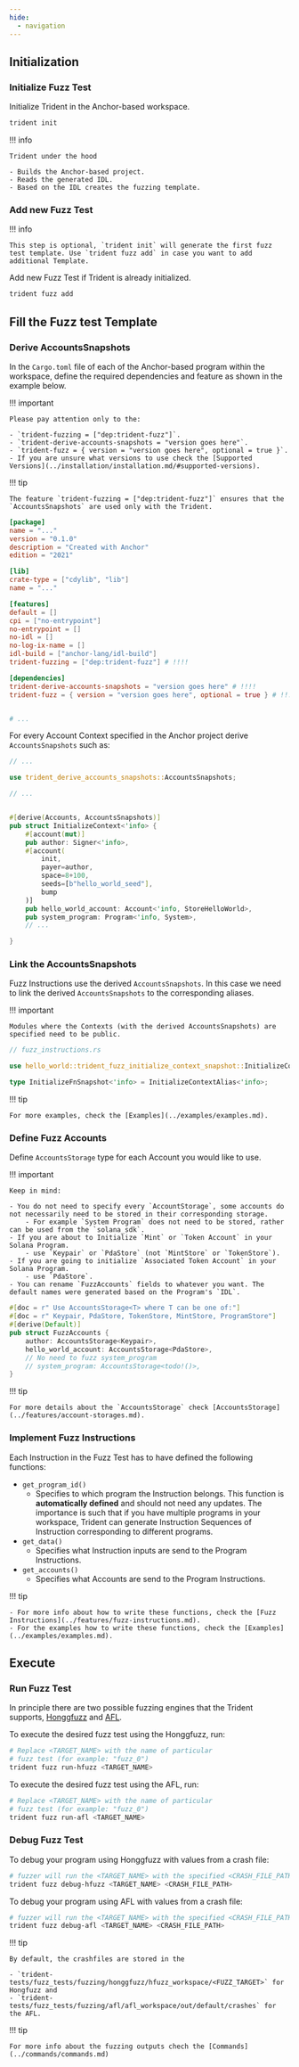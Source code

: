 ```yaml
---
hide:
  - navigation
---
```


## Initialization

### Initialize Fuzz Test

Initialize Trident in the Anchor-based workspace.

```bash
trident init
```

!!! info

    Trident under the hood

    - Builds the Anchor-based project.
    - Reads the generated IDL.
    - Based on the IDL creates the fuzzing template.

### Add new Fuzz Test

!!! info

    This step is optional, `trident init` will generate the first fuzz test template. Use `trident fuzz add` in case you want to add additional Template.

Add new Fuzz Test if Trident is already initialized.

```bash
trident fuzz add
```


## Fill the Fuzz test Template


### Derive AccountsSnapshots

In the `Cargo.toml` file of each of the Anchor-based program within the workspace, define the required dependencies and feature as shown in the example below.

!!! important

    Please pay attention only to the:

    - `trident-fuzzing = ["dep:trident-fuzz"]`.
    - `trident-derive-accounts-snapshots = "version goes here"`.
    - `trident-fuzz = { version = "version goes here", optional = true }`.
    - If you are unsure what versions to use check the [Supported Versions](../installation/installation.md/#supported-versions).

!!! tip

    The feature `trident-fuzzing = ["dep:trident-fuzz"]` ensures that the `AccountsSnapshots` are used only with the Trident.

```toml
[package]
name = "..."
version = "0.1.0"
description = "Created with Anchor"
edition = "2021"

[lib]
crate-type = ["cdylib", "lib"]
name = "..."

[features]
default = []
cpi = ["no-entrypoint"]
no-entrypoint = []
no-idl = []
no-log-ix-name = []
idl-build = ["anchor-lang/idl-build"]
trident-fuzzing = ["dep:trident-fuzz"] # !!!!

[dependencies]
trident-derive-accounts-snapshots = "version goes here" # !!!!
trident-fuzz = { version = "version goes here", optional = true } # !!!!


# ...
```

For every Account Context specified in the Anchor project derive `AccountsSnapshots` such as:

```rust
// ...

use trident_derive_accounts_snapshots::AccountsSnapshots;

// ...


#[derive(Accounts, AccountsSnapshots)]
pub struct InitializeContext<'info> {
    #[account(mut)]
    pub author: Signer<'info>,
    #[account(
        init,
        payer=author,
        space=8+100,
        seeds=[b"hello_world_seed"],
        bump
    )]
    pub hello_world_account: Account<'info, StoreHelloWorld>,
    pub system_program: Program<'info, System>,
    // ...

}

```

### Link the AccountsSnapshots

Fuzz Instructions use the derived `AccountsSnapshots`. In this case we need to link the derived `AccountsSnapshots` to the corresponding aliases.

!!! important

    Modules where the Contexts (with the derived AccountsSnapshots) are specified need to be public.

```rust
// fuzz_instructions.rs

use hello_world::trident_fuzz_initialize_context_snapshot::InitializeContextAlias;

type InitializeFnSnapshot<'info> = InitializeContextAlias<'info>;

```

!!! tip

    For more examples, check the [Examples](../examples/examples.md).

### Define Fuzz Accounts

Define `AccountsStorage` type for each Account you would like to use.

!!! important

    Keep in mind:

    - You do not need to specify every `AccountStorage`, some accounts do not necessarily need to be stored in their corresponding storage.
        - For example `System Program` does not need to be stored, rather can be used from the `solana_sdk`.
    - If you are about to Initialize `Mint` or `Token Account` in your Solana Program.
        - use `Keypair` or `PdaStore` (not `MintStore` or `TokenStore`).
    - If you are going to initialize `Associated Token Account` in your Solana Program.
        - use `PdaStore`.
    - You can rename `FuzzAccounts` fields to whatever you want. The default names were generated based on the Program's `IDL`.

```rust
#[doc = r" Use AccountsStorage<T> where T can be one of:"]
#[doc = r" Keypair, PdaStore, TokenStore, MintStore, ProgramStore"]
#[derive(Default)]
pub struct FuzzAccounts {
    author: AccountsStorage<Keypair>,
    hello_world_account: AccountsStorage<PdaStore>,
    // No need to fuzz system_program
    // system_program: AccountsStorage<todo!()>,
}
```

!!! tip

    For more details about the `AccountsStorage` check [AccountsStorage](../features/account-storages.md).

### Implement Fuzz Instructions

Each Instruction in the Fuzz Test has to have defined the following functions:

- `get_program_id()`
    - Specifies to which program the Instruction belongs. This function is **automatically defined** and should not need any updates. The importance is such that if you have multiple programs in your workspace, Trident can generate Instruction Sequences of Instruction corresponding to different programs.
- `get_data()`
    - Specifies what Instruction inputs are send to the Program Instructions.
- `get_accounts()`
    - Specifies what Accounts are send to the Program Instructions.

!!! tip

    - For more info about how to write these functions, check the [Fuzz Instructions](../features/fuzz-instructions.md).
    - For the examples how to write these functions, check the [Examples](../examples/examples.md).


## Execute

### Run Fuzz Test

In principle there are two possible fuzzing engines that the Trident supports, [Honggfuzz](https://github.com/google/honggfuzz) and [AFL](https://aflplus.plus/).

To execute the desired fuzz test using the Honggfuzz, run:

```bash
# Replace <TARGET_NAME> with the name of particular
# fuzz test (for example: "fuzz_0")
trident fuzz run-hfuzz <TARGET_NAME>
```

To execute the desired fuzz test using the AFL, run:

```bash
# Replace <TARGET_NAME> with the name of particular
# fuzz test (for example: "fuzz_0")
trident fuzz run-afl <TARGET_NAME>
```



### Debug Fuzz Test

To debug your program using Honggfuzz with values from a crash file:

```bash
# fuzzer will run the <TARGET_NAME> with the specified <CRASH_FILE_PATH>
trident fuzz debug-hfuzz <TARGET_NAME> <CRASH_FILE_PATH>
```

To debug your program using AFL with values from a crash file:

```bash
# fuzzer will run the <TARGET_NAME> with the specified <CRASH_FILE_PATH>
trident fuzz debug-afl <TARGET_NAME> <CRASH_FILE_PATH>
```

!!! tip

    By default, the crashfiles are stored in the

    - `trident-tests/fuzz_tests/fuzzing/honggfuzz/hfuzz_workspace/<FUZZ_TARGET>` for Hongfuzz and
    - `trident-tests/fuzz_tests/fuzzing/afl/afl_workspace/out/default/crashes` for the AFL.


!!! tip

    For more info about the fuzzing outputs chech the [Commands](../commands/commands.md)

